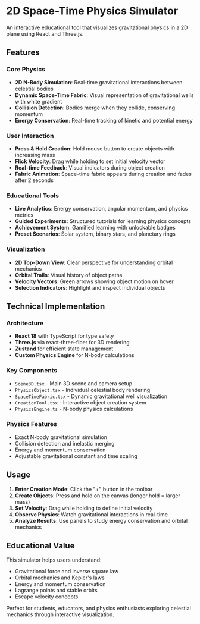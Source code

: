 # 2D Space-Time Physics Simulator

An interactive educational tool that visualizes gravitational physics in a 2D plane using React and Three.js.

## Features

### Core Physics
- **2D N-Body Simulation**: Real-time gravitational interactions between celestial bodies
- **Dynamic Space-Time Fabric**: Visual representation of gravitational wells with white gradient
- **Collision Detection**: Bodies merge when they collide, conserving momentum
- **Energy Conservation**: Real-time tracking of kinetic and potential energy

### User Interaction
- **Press & Hold Creation**: Hold mouse button to create objects with increasing mass
- **Flick Velocity**: Drag while holding to set initial velocity vector
- **Real-time Feedback**: Visual indicators during object creation
- **Fabric Animation**: Space-time fabric appears during creation and fades after 2 seconds

### Educational Tools
- **Live Analytics**: Energy conservation, angular momentum, and physics metrics
- **Guided Experiments**: Structured tutorials for learning physics concepts
- **Achievement System**: Gamified learning with unlockable badges
- **Preset Scenarios**: Solar system, binary stars, and planetary rings

### Visualization
- **2D Top-Down View**: Clear perspective for understanding orbital mechanics
- **Orbital Trails**: Visual history of object paths
- **Velocity Vectors**: Green arrows showing object motion on hover
- **Selection Indicators**: Highlight and inspect individual objects

## Technical Implementation

### Architecture
- **React 18** with TypeScript for type safety
- **Three.js** via react-three-fiber for 3D rendering
- **Zustand** for efficient state management
- **Custom Physics Engine** for N-body calculations

### Key Components
- `Scene3D.tsx` - Main 3D scene and camera setup
- `PhysicsObject.tsx` - Individual celestial body rendering
- `SpaceTimeFabric.tsx` - Dynamic gravitational well visualization
- `CreationTool.tsx` - Interactive object creation system
- `PhysicsEngine.ts` - N-body physics calculations

### Physics Features
- Exact N-body gravitational simulation
- Collision detection and inelastic merging
- Energy and momentum conservation
- Adjustable gravitational constant and time scaling

## Usage

1. **Enter Creation Mode**: Click the "+" button in the toolbar
2. **Create Objects**: Press and hold on the canvas (longer hold = larger mass)
3. **Set Velocity**: Drag while holding to define initial velocity
4. **Observe Physics**: Watch gravitational interactions in real-time
5. **Analyze Results**: Use panels to study energy conservation and orbital mechanics

## Educational Value

This simulator helps users understand:
- Gravitational force and inverse square law
- Orbital mechanics and Kepler's laws
- Energy and momentum conservation
- Lagrange points and stable orbits
- Escape velocity concepts

Perfect for students, educators, and physics enthusiasts exploring celestial mechanics through interactive visualization.